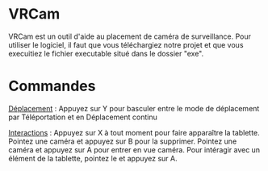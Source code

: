 # VRCam

VRCam est un outil d'aide au placement de caméra de surveillance.
Pour utiliser le logiciel, il faut que vous téléchargiez notre projet et que vous execuitiez le fichier executable situé dans le dossier "exe".

# __Commandes__
<ins>Déplacement</ins> :
Appuyez sur Y pour basculer entre le mode de déplacement par Téléportation et en Déplacement continu

<ins>Interactions</ins> :
Appuyez sur X à tout moment pour faire apparaître la tablette.
Pointez une caméra et appuyez sur B pour la supprimer.
Pointez une caméra et appuyez sur A pour entrer en vue caméra.
Pour intéragir avec un élément de la tablette, pointez le et appuyez sur A.

